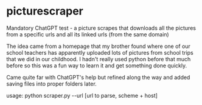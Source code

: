 # picturescraper
Mandatory ChatGPT test - a picture scrapes that downloads all the pictures from a specific urls and all its linked urls (from the same domain)

The idea came from a homepage that my brother found where one of our school teachers has apparently uploaded lots of pictures from school trips that we did in our childhood.
I hadn't really used python before that much before so this was a fun way to learn it and get something done quickly.

Came quite far with ChatGPT's help but refined along the way and added saving files into proper folders later.

usage:
python scraper.py --url [url to parse, scheme + host]

